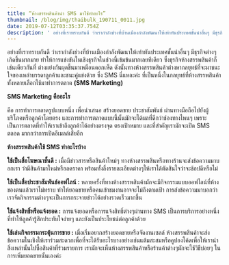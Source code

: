 ```yaml
---
title: “ห้างสรรพสินค้านำ SMS มาใช้ทำอะไร”
thumbnail: /blog/img/thaibulk_190711_0011.jpg
date: 2019-07-12T03:35:37.754Z
description: ' อย่างที่เราทราบกันดี ว่าเรากำลังช่วงที่บ้านเมืองกำลังพัฒนาให้เท่าทันประเทศชั้นนำอื่นๆ มีธุรกิจต่างๆเกิดขึ้นมากมาย ทำให้การแข่งขันในเชิงธุรกิจในช่วงนี้เข้มข้นมากเลยทีเดียว ซึ่งธุรกิจห้างสรรพสินค้าก็เช่นเดียวกันที่ ต่างแย่งกันผุดขึ้นมาเหมือนดอกเห็ด ดังนั้นทางห้างสรรพสินค้าต่างหากลยุทธ์ที่จะมาชนะใจของเหล่าบรรดาลูกค้าและชนะคู่แข่งด้วย ซึ่ง SMS นี่แหละค่ะ ที่เป็นหนึ่งในกลยุทธ์ที่ห้างสรรพสินค้าทั้งหลายเลือกใช้มาทำการตลาด (SMS Marketing)'
---
```

อย่างที่เราทราบกันดี ว่าเรากำลังช่วงที่บ้านเมืองกำลังพัฒนาให้เท่าทันประเทศชั้นนำอื่นๆ มีธุรกิจต่างๆเกิดขึ้นมากมาย ทำให้การแข่งขันในเชิงธุรกิจในช่วงนี้เข้มข้นมากเลยทีเดียว ซึ่งธุรกิจห้างสรรพสินค้าก็เช่นเดียวกันที่ ต่างแย่งกันผุดขึ้นมาเหมือนดอกเห็ด ดังนั้นทางห้างสรรพสินค้าต่างหากลยุทธ์ที่จะมาชนะใจของเหล่าบรรดาลูกค้าและชนะคู่แข่งด้วย ซึ่ง SMS นี่แหละค่ะ ที่เป็นหนึ่งในกลยุทธ์ที่ห้างสรรพสินค้าทั้งหลายเลือกใช้มาทำการตลาด **(SMS Marketing)**



**SMS Marketing คืออะไร**

 คือ การทำการตลาดรูปแบบหนึ่ง เพื่อนำเสนอ สร้างยอดขาย ประชาสัมพันธ์ ผ่านทางมือถือไปยังผู้บริโภคหรือลูกค้าโดยตรง และการทำการตลาดแบบนี้นั้นมักจะได้ผลที่ดีกว่าช่องทางไหนๆ เพราะเป็นการตลาดที่ทำให้เราเข้าถึงลูกค้าได้อย่างตรงจุด ตรงเป้าหมาย และที่สำคัญเรามักจะเปิด SMS ตลอด มากกว่าการเปิดอีเมลล์เสียอีก



**ห้างสรรพสินค้าใช้ SMS ทำอะไรบ้าง**

**ใช้เป็นสื่อโฆษณาชั้นดี :** เมื่อมีข่าวสารหรือสินค้าใหม่ๆ ทางห้างสรรพสินหรือทางร้านจะส่งข้อความมาบอกเรา ว่ามีสินค้ามาใหม่หรือลดราคา พร้อมทั้งลิ้งรายละเอียดต่างๆให้เราได้ตัดสินใจว่าจะช้อปดีหรือไม่



**ใช้เป็นสื่อประชาสัมพันธ์ออฟไลน์ :** หลายครั้งที่ทางห้างสรรพสินค้ามักจะมีกิจกรรมแบบออฟไลน์ที่ห้างของตนแล้วเราไม่ทราบ ทำให้ยอดขายหรือคนเข้าชมงานอาจจะไม่ถึงตามเป้า การส่งข้อความมาบอกว่าเราจัดกิจกรรมต่างๆจะเป็นการกระจายข่าวได้อย่างรวดเร็วมากขึ้น



**ใช้แจ้งสิทธิ์หรือแจ้งยอด :** การแจ้งยอดหรือการแจ้งสิทธิ์ต่างๆผ่านทาง SMS เป็นการบริการอย่างหนึ่งที่ทำให้ลูกค้ารู้สึกประทับใจง่ายๆ และยังเป็นประโยชน์ต่อลูกค้าด้วย

  

**ใช้เล่นกิจกรรมกระตุ้นการขาย :**  เมื่อเริ่มอยากสร้างยอดขายหรือจัดงานเซลล์ ห้างสรรพสินค้าจะส่งข้อความในเชิงให้เราร่วมสะดวกเพื่อที่จะได้รับอะไรบางอย่างเช่นแต้มสะสมหรือคูปองโค้ดเพื่อให้เรานำสิ่งเหล่านั้นไปซื้อสินค้าที่ร่วมรายการ เรามักจะเห็นห้างสรรพสินค้าหรือร้านค้าต่างๆมักจะใช้วิธีบ่อยๆ ในการเพิ่มยอดขายนั้นเองค่ะ
